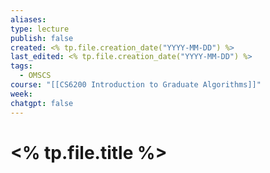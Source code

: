 ```yaml
---
aliases: 
type: lecture
publish: false
created: <% tp.file.creation_date("YYYY-MM-DD") %>
last_edited: <% tp.file.creation_date("YYYY-MM-DD") %>
tags:
  - OMSCS
course: "[[CS6200 Introduction to Graduate Algorithms]]"
week: 
chatgpt: false
---
```

# <% tp.file.title %>